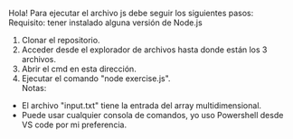 Hola! Para ejecutar el archivo js debe seguir los siguientes pasos:  
Requisito: tener instalado alguna versión de Node.js  
1. Clonar el repositorio.
2. Acceder desde el explorador de archivos hasta donde están los 3 archivos.
3. Abrir el cmd en esta dirección.
4. Ejecutar el comando "node exercise.js".  
Notas:  
- El archivo "input.txt" tiene la entrada del array multidimensional.
- Puede usar cualquier consola de comandos, yo uso Powershell desde VS code por mi preferencia.